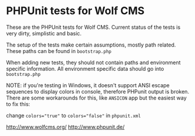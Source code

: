# PHPUnit tests for Wolf CMS

These are the PHPUnit tests for Wolf CMS. Current status of the tests is very
dirty, simplistic and basic.

The setup of the tests make certain assumptions, mostly path related. These
paths can be found in `bootstrap.php`

When adding new tests, they should not contain paths and environment specific
information. All environment specific data should go into `bootstrap.php`

NOTE: if you're testing in Windows, it doesn't support ANSI escape sequences to
display colors in console, therefore PHPunit output is broken. There are some
workarounds for this, like `ANSICON` app but the easiest way to fix this: 

change `colors="true"` to `colors="false"` in `phpunit.xml`

http://www.wolfcms.org/
http://www.phpunit.de/
